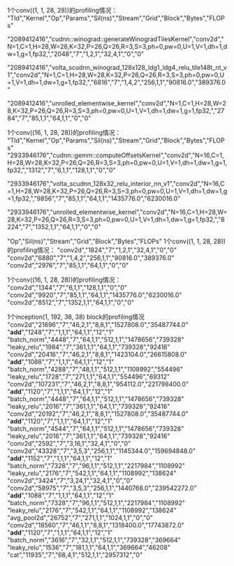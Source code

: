 1个conv((1, 1, 28, 28))的profiling情况：
"TId","Kernel","Op","Params","Sil(ns)","Stream","Grid","Block","Bytes","FLOPs"


"2089412416","cudnn::winograd::generateWinogradTilesKernel","conv2d","N=1,C=1,H=28,W=28,K=32,P=26,Q=26,R=3,S=3,ph=0,pw=0,U=1,V=1,dh=1,dw=1,g=1,fp32,","2048","7","1,2,1","32,4,1","0","0"

"2089412416","volta_scudnn_winograd_128x128_ldg1_ldg4_relu_tile148t_nt_v1","conv2d","N=1,C=1,H=28,W=28,K=32,P=26,Q=26,R=3,S=3,ph=0,pw=0,U=1,V=1,dh=1,dw=1,g=1,fp32,","6816","7","1,4,2","256,1,1","90816.0","389376.0"

"2089412416","unrolled_elementwise_kernel","conv2d","N=1,C=1,H=28,W=28,K=32,P=26,Q=26,R=3,S=3,ph=0,pw=0,U=1,V=1,dh=1,dw=1,g=1,fp32,","2784","7","85,1,1","64,1,1","0","0"



1个conv((16, 1, 28, 28))的profiling情况：
"TId","Kernel","Op","Params","Sil(ns)","Stream","Grid","Block","Bytes","FLOPs"
"2933946176","cudnn::gemm::computeOffsetsKernel","conv2d","N=16,C=1,H=28,W=28,K=32,P=26,Q=26,R=3,S=3,ph=0,pw=0,U=1,V=1,dh=1,dw=1,g=1,fp32,","1312","7","6,1,1","128,1,1","0","0"

"2933946176","volta_scudnn_128x32_relu_interior_nn_v1","conv2d","N=16,C=1,H=28,W=28,K=32,P=26,Q=26,R=3,S=3,ph=0,pw=0,U=1,V=1,dh=1,dw=1,g=1,fp32,","9856","7","85,1,1","64,1,1","1435776.0","6230016.0"

"2933946176","unrolled_elementwise_kernel","conv2d","N=16,C=1,H=28,W=28,K=32,P=26,Q=26,R=3,S=3,ph=0,pw=0,U=1,V=1,dh=1,dw=1,g=1,fp32,","8224","7","1352,1,1","64,1,1","0","0"





"Op","Sil(ns)","Stream","Grid","Block","Bytes","FLOPs"
1个conv((1, 1, 28, 28))的profiling情况：
"conv2d","1824","7","1,2,1","32,4,1","0","0"
"conv2d","6880","7","1,4,2","256,1,1","90816.0","389376.0"
"conv2d","2976","7","85,1,1","64,1,1","0","0"



1个conv((16, 1, 28, 28))的profiling情况：
"conv2d","1344","7","6,1,1","128,1,1","0","0"
"conv2d","9920","7","85,1,1","64,1,1","1435776.0","6230016.0"
"conv2d","8512","7","1352,1,1","64,1,1","0","0"

1个inception(1, 192, 38, 38) block的profiling情况
"conv2d","21696","7","46,2,1","8,8,1","1527808.0","35487744.0"
"__add__","1248","7","1,1,1","64,1,1","12","1"
"batch_norm","4448","7","64,1,1","512,1,1","1478656","739328"
"leaky_relu","1984","7","361,1,1","64,1,1","739328","92416"
"conv2d","20416","7","46,2,1","8,8,1","1423104.0","26615808.0"
"__add__","1088","7","1,1,1","64,1,1","12","1"
"batch_norm","4288","7","48,1,1","512,1,1","1108992","554496"
"leaky_relu","1728","7","271,1,1","64,1,1","554496","69312"
"conv2d","107231","7","46,2,1","8,8,1","954112.0","221798400.0"
"__add__","1120","7","1,1,1","64,1,1","12","1"
"batch_norm","4448","7","64,1,1","512,1,1","1478656","739328"
"leaky_relu","2016","7","361,1,1","64,1,1","739328","92416"
"conv2d","20192","7","46,2,1","8,8,1","1527808.0","35487744.0"
"__add__","1120","7","1,1,1","64,1,1","12","1"
"batch_norm","4544","7","64,1,1","512,1,1","1478656","739328"
"leaky_relu","2016","7","361,1,1","64,1,1","739328","92416"
"conv2d","2592","7","3,16,1","32,4,1","0","0"
"conv2d","43328","7","3,5,3","256,1,1","1145344.0","159694848.0"
"__add__","1152","7","1,1,1","64,1,1","12","1"
"batch_norm","7328","7","96,1,1","512,1,1","2217984","1108992"
"leaky_relu","2176","7","542,1,1","64,1,1","1108992","138624"
"conv2d","3424","7","3,24,1","32,4,1","0","0"
"conv2d","58975","7","3,5,3","256,1,1","1440768.0","239542272.0"
"__add__","1088","7","1,1,1","64,1,1","12","1"
"batch_norm","7328","7","96,1,1","512,1,1","2217984","1108992"
"leaky_relu","2176","7","542,1,1","64,1,1","1108992","138624"
"avg_pool2d","26752","7","271,1,1","1024,1,1","0","0"
"conv2d","18560","7","46,1,1","8,8,1","1318400.0","17743872.0"
"__add__","1120","7","1,1,1","64,1,1","12","1"
"batch_norm","3616","7","32,1,1","512,1,1","739328","369664"
"leaky_relu","1536","7","181,1,1","64,1,1","369664","46208"
"cat","11935","7","68,4,1","512,1,1","2957312","0"